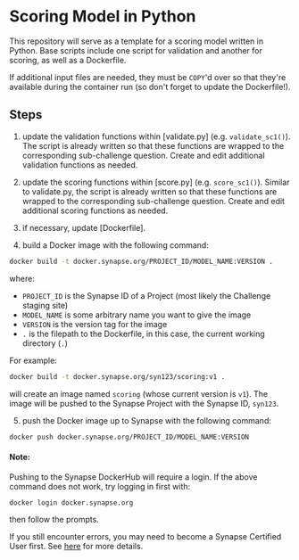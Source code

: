 # Scoring Model in Python
This repository will serve as a template for a scoring model written in Python.  Base scripts include one script for validation and another for scoring, as well as a Dockerfile.

If additional input files are needed, they must be `COPY`'d over so that they're available during the container run (so don't forget to update the Dockerfile!).

## Steps
1. update the validation functions within [validate.py] (e.g. `validate_sc1()`). The script is already written so that these functions are wrapped to the corresponding sub-challenge question.  Create and edit additional validation functions as needed.

2. update the scoring functions within [score.py] (e.g. `score_sc1()`). Similar to validate.py, the script is already written so that these functions are wrapped to the corresponding sub-challenge question.  Create and edit additional scoring functions as needed.

3. if necessary, update [Dockerfile].

4. build a Docker image with the following command:

```bash
docker build -t docker.synapse.org/PROJECT_ID/MODEL_NAME:VERSION .
```

where:
* `PROJECT_ID` is the Synapse ID of a Project (most likely the Challenge staging site)
* `MODEL_NAME` is some arbitrary name you want to give the image
* `VERSION` is the version tag for the image
* `.` is the filepath to the Dockerfile, in this case, the current working directory (`.`)

For example:

```bash
docker build -t docker.synapse.org/syn123/scoring:v1 .
```

will create an image named `scoring` (whose current version is `v1`).  The image will be pushed to the Synapse Project with the Synapse ID, `syn123`.

5. push the Docker image up to Synapse with the following command:

```bash
docker push docker.synapse.org/PROJECT_ID/MODEL_NAME:VERSION
```

#### Note:
Pushing to the Synapse DockerHub will require a login. If the above command does not work, try logging in first with:

```bash
docker login docker.synapse.org
```

then follow the prompts.

If you still encounter errors, you may need to become a Synapse Certified User first.  See [here](https://www.synapse.org/#!Quiz:Certification) for more details.